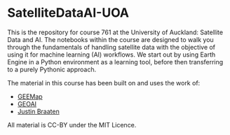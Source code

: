 # SatelliteDataAI-UOA
This is the repository for course 761 at the University of Auckland: Satellite Data and AI. The notebooks within the course are designed to walk you through the fundamentals of handling satellite data with the objective of using it for machine learning (AI) workflows.  We start out by using Earth Engine in a Python environment as a learning tool, before then transferring to a purely Pythonic approach. 

The material in this course has been built on and uses the work of:
- [GEEMap](https://github.com/gee-community/geemap)
- [GEOAI](https://github.com/opengeos/geoai)
- [Justin Braaten](https://github.com/jdbcode)

All material is CC-BY under the MIT Licence.
